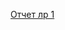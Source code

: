[Отчет лр 1](https://docs.google.com/document/d/1t2y4FX2nLU8C-6IxnaP2ZshCG3FNQ4zXO6NuwtNwrME/edit?usp=sharing) 